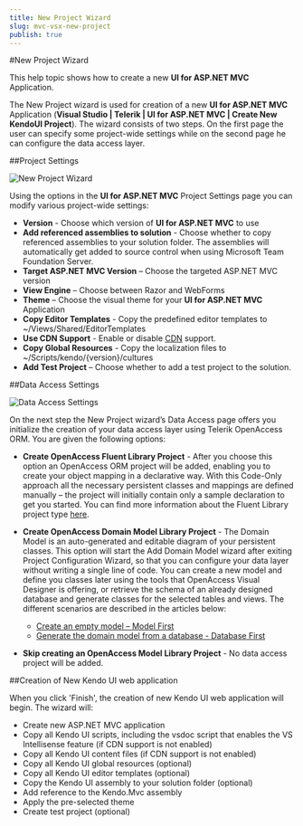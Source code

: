 ```yaml
---
title: New Project Wizard
slug: mvc-vsx-new-project
publish: true
---
```


#New Project Wizard

This help topic shows how to create a new **UI for ASP.NET MVC** Application.

The New Project wizard is used for creation of a new **UI for ASP.NET MVC** Application (**Visual Studio | Telerik | UI for ASP.NET MVC | Create New KendoUI Project**). The wizard consists of two steps. On the first page the user can specify some project-wide settings while on the second page he can configure the data access layer.

##Project Settings

![New Project Wizard](images/new1.png)

Using the options in the **UI for ASP.NET MVC** Project Settings page you can modify various project-wide settings:

-   **Version** - Choose which version of **UI for ASP.NET MVC** to use
- **Add referenced assemblies to solution** - Choose whether to copy referenced assemblies to your solution folder. The assemblies will automatically get added to source control when using Microsoft Team Foundation Server.
-   **Target ASP.NET MVC Version** – Choose the targeted ASP.NET MVC version
-   **View Engine** – Choose between Razor and WebForms
-   **Theme** – Choose the visual theme for your **UI for ASP.NET MVC** Application
-   **Copy Editor Templates** - Copy the predefined editor templates to ~/Views/Shared/EditorTemplates
-   **Use CDN Support** - Enable or disable [CDN](http://docs.kendoui.com/getting-started/javascript-dependencies#cdn) support.
-   **Copy Global Resources** - Copy the localization files to ~/Scripts/kendo/{version}/cultures
-   **Add Test Project** – Choose whether to add a test project to the solution.

##Data Access Settings

![Data Access Settings](images/data_access.png)

On the next step the New Project wizard’s Data Access page offers you initialize the creation of your data access layer using Telerik OpenAccess ORM. You are given the following options:

- **Create OpenAccess Fluent Library Project** - After you choose this option an OpenAccess ORM project will be added, enabling you to create your object mapping in a declarative way. With this Code-Only approach all the necessary persistent classes and mappings are defined manually – the project will initially contain only a sample declaration to get you started. You can find more information about the Fluent Library project type [here](http://www.telerik.com/help/openaccess-orm/getting-started-fluent-mapping-overview.html).
- **Create OpenAccess Domain Model Library Project** - The Domain Model is an auto-generated and editable diagram of your persistent classes. This option will start the Add Domain Model wizard after exiting Project Configuration Wizard, so that you can configure your data layer without writing a single line of code. You can create a new model and define you classes later using the tools that OpenAccess Visual Designer is offering, or retrieve the schema of an already designed database and generate classes for the selected tables and views. The different scenarios are described in the articles below:
    - [Create an empty model – Model First](http://www.telerik.com/help/openaccess-orm/getting-started-root-getting-started-with-update-schema-tools.html)
    - [Generate the domain model from a database - Database First](http://www.telerik.com/help/openaccess-orm/getting-started-root-generating-model-mappings-taking-database-first-approach.html)

- **Skip creating an OpenAccess Model Library Project** - No data access project will be added.

##Creation of New Kendo UI web application

When you click 'Finish', the creation of new Kendo UI web application will begin. The wizard will:

- Create new ASP.NET MVC application
- Copy all Kendo UI scripts, including the vsdoc script that enables the VS Intellisense feature (if CDN support is not enabled)
- Copy all Kendo UI content files (if CDN support is not enabled)
- Copy all Kendo UI global resources (optional)
- Copy all Kendo UI editor templates (optional)
- Copy the Kendo UI assembly to your solution folder (optional)
- Add reference to the Kendo.Mvc assembly
- Apply the pre-selected theme
- Create test project (optional)


